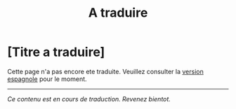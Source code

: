 ﻿---
title: [A traduire]
---

<!-- TODO: translation missing - French version -->

# [Titre a traduire]

Cette page n'a pas encore ete traduite. Veuillez consulter la [version espagnole](/es/mitos-generales-7) pour le moment.

---

*Ce contenu est en cours de traduction. Revenez bientot.*
